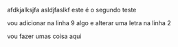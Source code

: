 afdkjalksjfa asldjfaslkf
este é o segundo teste






vou adicionar na linha 9 algo e alterar uma letra na linha 2








vou fazer umas coisa aqui
